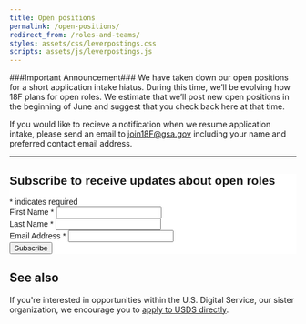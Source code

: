 ```yaml
---
title: Open positions
permalink: /open-positions/
redirect_from: /roles-and-teams/
styles: assets/css/leverpostings.css
scripts: assets/js/leverpostings.js
---
```


###Important Announcement###
We have taken down our open positions for a short application intake hiatus. During this time, we’ll be evolving how 18F plans for open roles. We estimate that we’ll post new open positions in the beginning of June and suggest that you check back here at that time.

If you would like to recieve a notification when we resume application intake, please send an email to join18F@gsa.gov including your name and preferred contact email address.

---

<!-- Begin MailChimp Signup Form -->
<link href="//cdn-images.mailchimp.com/embedcode/classic-10_7.css" rel="stylesheet" type="text/css">
<style type="text/css">
    #mc_embed_signup{background:#fff; clear:left; font:14px Helvetica,Arial,sans-serif; }
    /* Add your own MailChimp form style overrides in your site stylesheet or in this style block.
       We recommend moving this block and the preceding CSS link to the HEAD of your HTML file. */
</style>
<div id="mc_embed_signup">
<form action="//gsa.us9.list-manage.com/subscribe/post?u=6f1977de9eff4c384dc8d6527&amp;id=a78bd73141" method="post" id="mc-embedded-subscribe-form" name="mc-embedded-subscribe-form" class="validate" target="_blank" novalidate>
   <div id="mc_embed_signup_scroll">
    <h2>Subscribe to receive updates about open roles</h2>
<div class="indicates-required"><span class="asterisk">*</span> indicates required</div>
<div class="mc-field-group">
    <label for="mce-FNAME">First Name  <span class="asterisk">*</span>
</label>
    <input type="text" value="" name="FNAME" class="required" id="mce-FNAME">
</div>
<div class="mc-field-group">
    <label for="mce-LNAME">Last Name  <span class="asterisk">*</span>
</label>
    <input type="text" value="" name="LNAME" class="required" id="mce-LNAME">
</div>
<div class="mc-field-group">
    <label for="mce-EMAIL">Email Address  <span class="asterisk">*</span>
</label>
    <input type="email" value="" name="EMAIL" class="required email" id="mce-EMAIL">
</div>
    <div id="mce-responses" class="clear">
        <div class="response" id="mce-error-response" style="display:none"></div>
        <div class="response" id="mce-success-response" style="display:none"></div>
    </div>
   <div style="position: absolute; left: -5000px;" aria-hidden="true"><input type="text" name="b_6f1977de9eff4c384dc8d6527_a78bd73141" tabindex="-1" value=""></div>
   <div class="clear"><input type="submit" value="Subscribe" name="subscribe" id="mc-embedded-subscribe" class="button"></div>
   </div>
</form>
</div>
<script type='text/javascript' src='//s3.amazonaws.com/downloads.mailchimp.com/js/mc-validate.js'></script><script type='text/javascript'>(function($) {window.fnames = new Array(); window.ftypes = new Array();fnames[1]='FNAME';ftypes[1]='text';fnames[2]='LNAME';ftypes[2]='text';fnames[0]='EMAIL';ftypes[0]='email';}(jQuery));var $mcj = jQuery.noConflict(true);</script>
<!--End mc_embed_signup-->

## See also
If you're interested in opportunities within the U.S. Digital Service, our sister organization, we encourage you to [apply to USDS directly](https://www.whitehouse.gov/digital/united-states-digital-service).
